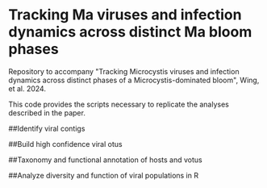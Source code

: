 # Tracking Ma viruses and infection dynamics across distinct Ma bloom phases

Repository to accompany "Tracking Microcystis viruses and infection dynamics across distinct phases of a Microcystis-dominated bloom", Wing, et al. 2024.

This code provides the scripts necessary to replicate the analyses described in the paper.

##Identify viral contigs

##Build high confidence viral otus

##Taxonomy and functional annotation of hosts and votus

##Analyze diversity and function of viral populations in R
